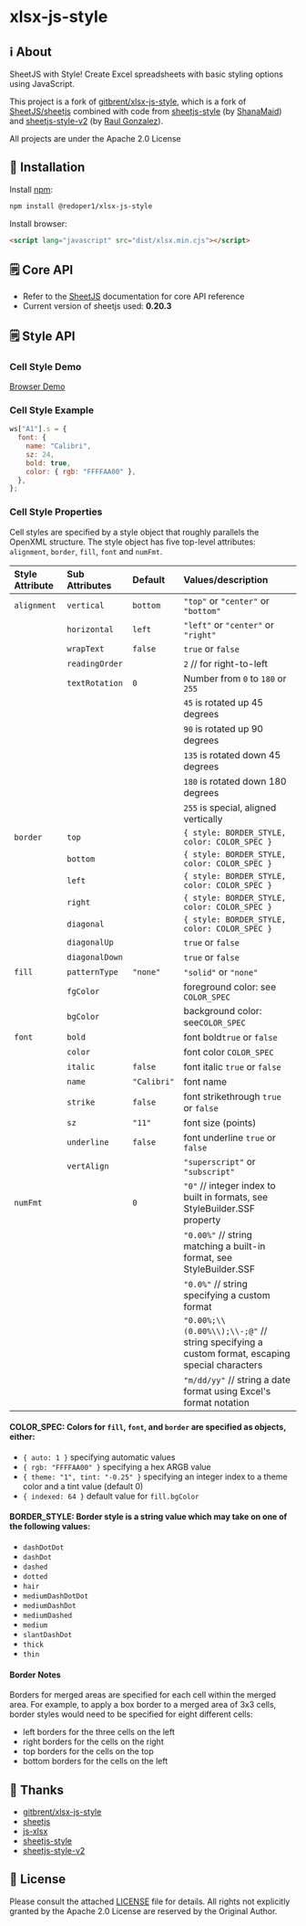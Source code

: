 # xlsx-js-style

## ℹ️ About

SheetJS with Style! Create Excel spreadsheets with basic styling options using JavaScript.

This project is a fork of [gitbrent/xlsx-js-style](https://github.com/gitbrent/xlsx-js-style), which is a fork of [SheetJS/sheetjs](https://git.sheetjs.com/sheetjs/sheetjs/) combined with code from
[sheetjs-style](https://www.npmjs.com/package/sheetjs-style) (by [ShanaMaid](https://github.com/ShanaMaid/))
and [sheetjs-style-v2](https://www.npmjs.com/package/sheetjs-style-v2) (by [Raul Gonzalez](https://www.npmjs.com/~armandourbina)).

All projects are under the Apache 2.0 License

## 🔌 Installation

Install [npm](https://www.npmjs.org/package/@redoper1/xlsx-js-style):

```sh
npm install @redoper1/xlsx-js-style
```

Install browser:

```html
<script lang="javascript" src="dist/xlsx.min.cjs"></script>
```

## 🗒 Core API

- Refer to the [SheetJS](https://sheetjs.com/) documentation for core API reference
- Current version of sheetjs used: **0.20.3**

## 🗒 Style API

### Cell Style Demo

[Browser Demo](https://github.com/redoper1/xlsx-js-style/tree/master/demos/browser)

### Cell Style Example

```js
ws["A1"].s = {
  font: {
    name: "Calibri",
    sz: 24,
    bold: true,
    color: { rgb: "FFFFAA00" },
  },
};
```

### Cell Style Properties

Cell styles are specified by a style object that roughly parallels the OpenXML structure. The style object has five
top-level attributes: `alignment`, `border`, `fill`, `font` and `numFmt`.

| Style Attribute | Sub Attributes | Default       | Values/description                                                                                |
| :-------------- | :------------- | :------------ | :------------------------------------------------------------------------------------------------ |
| `alignment`     | `vertical`     | `bottom`      | `"top"` or `"center"` or `"bottom"`                                                               |
|                 | `horizontal`   | `left`        |`"left"` or `"center"` or `"right"`                                                                |
|                 | `wrapText`     | `false`       | `true` or `false`                                                                                 |
|                 | `readingOrder` |               | `2` // for right-to-left                                                                          |
|                 | `textRotation` | `0`           | Number from `0` to `180` or `255`                                                                 |
|                 |                |               | `45` is rotated up 45 degrees                                                                     |
|                 |                |               | `90` is rotated up 90 degrees                                                                     |
|                 |                |               | `135` is rotated down 45 degrees                                                                  |
|                 |                |               | `180` is rotated down 180 degrees                                                                 |
|                 |                |               | `255` is special, aligned vertically                                                              |
| `border`        | `top`          |               | `{ style: BORDER_STYLE, color: COLOR_SPEC }`                                                      |
|                 | `bottom`       |               | `{ style: BORDER_STYLE, color: COLOR_SPEC }`                                                      |
|                 | `left`         |               | `{ style: BORDER_STYLE, color: COLOR_SPEC }`                                                      |
|                 | `right`        |               | `{ style: BORDER_STYLE, color: COLOR_SPEC }`                                                      |
|                 | `diagonal`     |               | `{ style: BORDER_STYLE, color: COLOR_SPEC }`                                                      |
|                 | `diagonalUp`   |               | `true` or `false`                                                                                 |
|                 | `diagonalDown` |               | `true` or `false`                                                                                 |
| `fill`          | `patternType`  | `"none"`      | `"solid"` or `"none"`                                                                             |
|                 | `fgColor`      |               | foreground color: see `COLOR_SPEC`                                                                |
|                 | `bgColor`      |               | background color: see`COLOR_SPEC`                                                                 |
| `font`          | `bold`         |               | font bold`true` or `false`                                                                        |
|                 | `color`        |               | font color `COLOR_SPEC`                                                                           |
|                 | `italic`       | `false`       | font italic `true` or `false`                                                                     |
|                 | `name`         | `"Calibri"`   | font name                                                                                         |
|                 | `strike`       | `false`       | font strikethrough `true` or `false`                                                              |
|                 | `sz`           | `"11"`        | font size (points)                                                                                |
|                 | `underline`    | `false`       | font underline `true` or `false`                                                                  |
|                 | `vertAlign`    |               | `"superscript"` or `"subscript"`                                                                  |
| `numFmt`        |                | `0`           | `"0"` // integer index to built in formats, see StyleBuilder.SSF property                         |
|                 |                |               | `"0.00%"` // string matching a built-in format, see StyleBuilder.SSF                              |
|                 |                |               | `"0.0%"` // string specifying a custom format                                                     |
|                 |                |               | `"0.00%;\\(0.00%\\);\\-;@"` // string specifying a custom format, escaping special characters     |
|                 |                |               | `"m/dd/yy"` // string a date format using Excel's format notation                                 |

#### **COLOR_SPEC**: Colors for `fill`, `font`, and `border` are specified as objects, either:

- `{ auto: 1 }` specifying automatic values
- `{ rgb: "FFFFAA00" }` specifying a hex ARGB value
- `{ theme: "1", tint: "-0.25" }` specifying an integer index to a theme color and a tint value (default 0)
- `{ indexed: 64 }` default value for `fill.bgColor`

#### **BORDER_STYLE**: Border style is a string value which may take on one of the following values:

- `dashDotDot`
- `dashDot`
- `dashed`
- `dotted`
- `hair`
- `mediumDashDotDot`
- `mediumDashDot`
- `mediumDashed`
- `medium`
- `slantDashDot`
- `thick`
- `thin`

#### **Border Notes**

Borders for merged areas are specified for each cell within the merged area. For example, to apply a box border to a merged area of 3x3 cells, border styles would need to be specified for eight different cells:

- left borders for the three cells on the left
- right borders for the cells on the right
- top borders for the cells on the top
- bottom borders for the cells on the left

## 🙏 Thanks

- [gitbrent/xlsx-js-style](https://github.com/gitbrent/xlsx-js-style)
- [sheetjs](https://git.sheetjs.com/sheetjs/sheetjs/)
- [js-xlsx](https://github.com/protobi/js-xlsx)
- [sheetjs-style](https://www.npmjs.com/package/sheetjs-style)
- [sheetjs-style-v2](https://www.npmjs.com/package/sheetjs-style-v2)

## 🔖 License

Please consult the attached [LICENSE](https://github.com/redoper1/xlsx-js-style/blob/master/LICENSE) file for details. All rights not explicitly
granted by the Apache 2.0 License are reserved by the Original Author.
